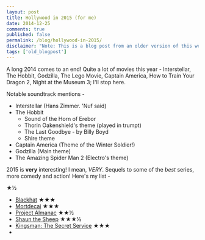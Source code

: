 ```yaml
---
layout: post
title: Hollywood in 2015 (for me)
date: 2014-12-25
comments: true
published: false
permalink: /blog/hollywood-in-2015/
disclaimer: "Note: This is a blog post from an older version of this website. Links and styles on this page might not render as they are supposed to."
tags: ['old_blogpost']
---
```


A long 2014 comes to an end! Quite a lot of movies this year - Interstellar, The Hobbit, Godzilla, The Lego Movie, Captain America, How to Train Your Dragon 2, Night at the Museum 3; I'll stop here.

Notable soundtrack mentions -

+ Interstellar (Hans Zimmer. 'Nuf said)
+ The Hobbit
    + Sound of the Horn of Erebor
    + Thorin Oakenshield's theme (played in trumpt)
    + The Last Goodbye - by Billy Boyd
    + Shire theme
+ Captain America (Theme of the Winter Soldier!)
+ Godzilla (Main theme)
+ The Amazing Spider Man 2 (Electro's theme)

2015 is **very** interesting! I mean, *VERY*. Sequels to some of the *best* series, more comedy and action! Here's my list -

★½

+ [Blackhat](http://www.hd-trailers.net/movie/blackhat/) ★★★
+ [Mortdecai](http://www.hd-trailers.net/movie/mortdecai/) ★★★
+ [Project Almanac](http://www.hd-trailers.net/movie/welcome-to-yesterday/) ★★½
+ [Shaun the Sheep](http://www.hd-trailers.net/movie/shaun-the-sheep/) ★★★½
+ [Kingsman: The Secret Service](http://www.hd-trailers.net/movie/kingsman-the-secret-service/) ★★★
+
